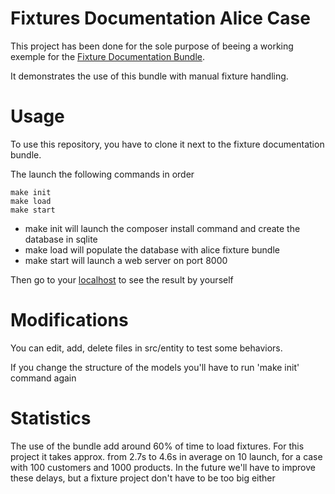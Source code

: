 Fixtures Documentation Alice Case
=========

This project has been done for the sole purpose of beeing a working exemple for the  [Fixture Documentation Bundle](https://github.com/adlarge/fixtures-documentation-bundle).

It demonstrates the use of this bundle with manual fixture handling.

# Usage

To use this repository, you have to clone it next to the fixture documentation bundle.

The launch the following commands in order

    make init
    make load
    make start
    
* make init will launch the composer install command and create the database in sqlite
* make load will populate the database with alice fixture bundle
* make start will launch a web server on port 8000

Then go to your [localhost](http://localhst:8000/fixtures/doc) to see the result by yourself

# Modifications

You can edit, add, delete files in src/entity to test some behaviors.

If you change the structure of the models you'll have to run 'make init' command again

# Statistics

The use of the bundle add around 60% of time to load fixtures. For this project it takes approx. from 2.7s to 4.6s in average on 10 launch,
for a case with 100 customers and 1000 products.
In the future we'll have to improve these delays, but a fixture project don't have to be too big either
